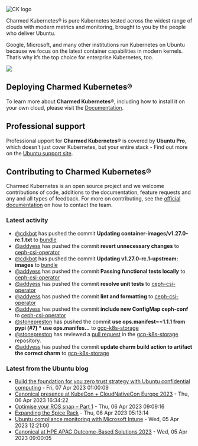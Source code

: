 ![CK logo](https://assets.ubuntu.com/v1/451d4cf4-Charmed+Kubernetes_RGB_onWhite_2022.svg)

Charmed Kubernetes® is pure Kubernetes tested across the widest range of clouds with modern metrics and monitoring, brought to you by the people who deliver Ubuntu.

Google, Microsoft, and many other institutions run Kubernetes on Ubuntu because we focus on the latest container capabilities in modern kernels. That’s why it’s the top choice for enterprise Kubernetes, too.

![](https://assets.ubuntu.com/v1/843c77b6-juju-at-a-glace.svg)

## Deploying Charmed Kubernetes®

To learn more about **Charmed Kubernetes**®, including how to install it on your own cloud, please visit the [Documentation][docs].

## Professional support

Professional upport for **Charmed Kubernetes**® is covered by **Ubuntu Pro**, which doesn't just cover Kubernetes, but your entire stack - Find out more on the [Ubuntu support site](https://ubuntu.com/support).

## Contributing to Charmed Kubernetes®

Charmed Kubernetes is an open source project and we welcome contributions of code, additions to the documentation, feature requests and any and all types of feedback. For more on contributing, see the [official documentation][get-in-touch] on how to contact the team.

<!-- LINKS -->
[docs]: https://ubuntu.com/kubernetes/docs
[get-in-touch]: https://ubuntu.com/kubernetes/docs/get-in-touch

### Latest activity

<!-- activity starts -->
 - [@cdkbot](https://github.com/cdkbot) has pushed the commit **Updating container-images/v1.27.0-rc.1.txt** to [bundle](https://github.com/charmed-kubernetes/bundle)
 - [@addyess](https://github.com/addyess) has pushed the commit **revert unnecessary changes** to [ceph-csi-operator](https://github.com/charmed-kubernetes/ceph-csi-operator)
 - [@cdkbot](https://github.com/cdkbot) has pushed the commit **Updating v1.27.0-rc.1-upstream: images** to [bundle](https://github.com/charmed-kubernetes/bundle)
 - [@addyess](https://github.com/addyess) has pushed the commit **Passing functional tests locally** to [ceph-csi-operator](https://github.com/charmed-kubernetes/ceph-csi-operator)
 - [@addyess](https://github.com/addyess) has pushed the commit **resolve unit tests** to [ceph-csi-operator](https://github.com/charmed-kubernetes/ceph-csi-operator)
 - [@addyess](https://github.com/addyess) has pushed the commit **lint and formatting** to [ceph-csi-operator](https://github.com/charmed-kubernetes/ceph-csi-operator)
 - [@addyess](https://github.com/addyess) has pushed the commit **include new ConfigMap ceph-conf** to [ceph-csi-operator](https://github.com/charmed-kubernetes/ceph-csi-operator)
 - [@stonepreston](https://github.com/stonepreston) has pushed the commit **use ops.manifest==1.1.1 from pypi (#7)  * use ops.manifes...** to [gcp-k8s-storage](https://github.com/charmed-kubernetes/gcp-k8s-storage)
 - [@stonepreston](https://github.com/stonepreston) has reviewed a [pull request](https://github.com/charmed-kubernetes/gcp-k8s-storage/pull/7) in the [gcp-k8s-storage](https://github.com/charmed-kubernetes/gcp-k8s-storage) repository.
 - [@addyess](https://github.com/addyess) has pushed the commit **update charm build action to artifact the correct charm** to [gcp-k8s-storage](https://github.com/charmed-kubernetes/gcp-k8s-storage)
<!-- activity ends -->

<!-- roadmap starts -->

<!-- roadmap ends -->

### Latest from the Ubuntu blog

<!-- blog starts -->
* [Build the foundation for you zero trust strategy with Ubuntu confidential computing](https://ubuntu.com//blog/build-foundation-zero-trust-strategy-ubuntu-confidential-computing) - Fri, 07 Apr 2023 01:00:09 
* [Canonical presence at KubeCon + CloudNativeCon Europe 2023](https://ubuntu.com//blog/canonical-presence-at-kubecon-cloudnativecon-europe-2023) - Thu, 06 Apr 2023 16:34:22 
* [Optimise your ROS snap – Part 1](https://ubuntu.com//blog/optimise-your-ros-snap-part-1) - Thu, 06 Apr 2023 09:09:16 
* [Expanding the Spice Rack](https://ubuntu.com//blog/expanding-the-spice-rack) - Thu, 06 Apr 2023 05:13:14 
* [Ubuntu compliance monitoring with Microsoft Intune](https://ubuntu.com//blog/ubuntu-compliance-monitoring-with-microsoft-intune) - Wed, 05 Apr 2023 12:21:00 
* [Canonical at HPE APAC Outcome-Based Solutions 2023](https://ubuntu.com//blog/canonical-at-hpe-apac-outcome-based-solutions-2023) - Wed, 05 Apr 2023 09:00:05 
<!-- blog ends -->
